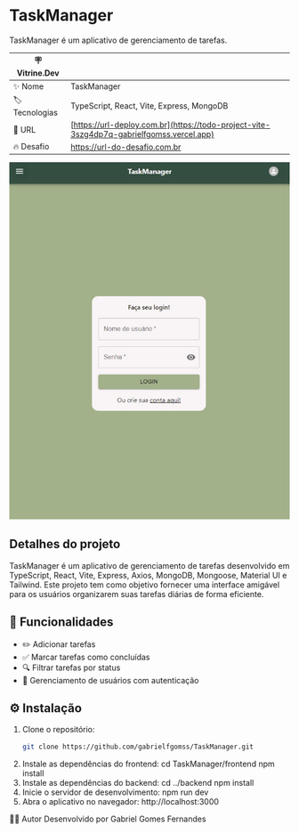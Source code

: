 # TaskManager

TaskManager é um aplicativo de gerenciamento de tarefas.

| :placard: Vitrine.Dev |     |
| -------------  | --- |
| :sparkles: Nome        | TaskManager
| :label: Tecnologias | TypeScript, React, Vite, Express, MongoDB
| :rocket: URL         | [https://url-deploy.com.br](https://todo-project-vite-3szg4dp7q-gabrielfgomss.vercel.app)
| :fire: Desafio     | https://url-do-desafio.com.br
<!-- Inserir imagem com a #vitrinedev ao final do link -->

![](todo_app.jpeg#vitrinedev)

## Detalhes do projeto

TaskManager é um aplicativo de gerenciamento de tarefas desenvolvido em TypeScript, React, Vite, Express, Axios, MongoDB, Mongoose, Material UI e Tailwind. Este projeto tem como objetivo fornecer uma interface amigável para os usuários organizarem suas tarefas diárias de forma eficiente.

## 🚀 Funcionalidades

- ✏️ Adicionar tarefas
- ✅ Marcar tarefas como concluídas
- 🔍 Filtrar tarefas por status
- 👥 Gerenciamento de usuários com autenticação

## ⚙️ Instalação

1. Clone o repositório:
   ```bash
   git clone https://github.com/gabrielfgomss/TaskManager.git
   ```
2. Instale as dependências do frontend:
   cd TaskManager/frontend
   npm install
3. Instale as dependências do backend:
   cd ../backend
   npm install
4. Inicie o servidor de desenvolvimento:
   npm run dev
5. Abra o aplicativo no navegador:
   http://localhost:3000

👨‍💻 Autor
Desenvolvido por Gabriel Gomes Fernandes
